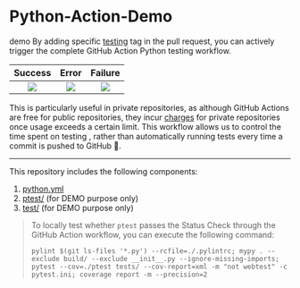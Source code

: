 # Python-Action-Demo

demo
By adding specific [testing](https://github.com/changchiyou/Github-Action-Test/labels/testing) tag in the pull request, you can actively trigger the complete GitHub Action Python testing workflow.

|                                                   Success                                                   |                                                    Error                                                    |                                                   Failure                                                   |
| :---------------------------------------------------------------------------------------------------------: | :---------------------------------------------------------------------------------------------------------: | :---------------------------------------------------------------------------------------------------------: |
| ![](https://github.com/changchiyou/Github-Action-Test/assets/46549482/e24fbdb3-bf05-45d9-a585-44e6ad364e35) | ![](https://github.com/changchiyou/Github-Action-Test/assets/46549482/8fad1f6b-3f8d-4968-b357-37c950ce2920) | ![](https://github.com/changchiyou/Github-Action-Test/assets/46549482/a0722041-e9e5-4a6c-861f-47ab18c4f8e0) |

This is particularly useful in private repositories, as although GitHub Actions are free for public repositories, they incur [charges](https://docs.github.com/en/billing/managing-billing-for-github-actions/about-billing-for-github-actions) for private repositories once usage exceeds a certain limit. This workflow allows us to control the time spent on testing , rather than automatically running tests every time a commit is pushed to GitHub 💸.

---

This repository includes the following components:

1. [python.yml](./.github/workflows/python.yml)
2. [ptest/](./ptest/) (for DEMO purpose only)
3. [test/](./tests/) (for DEMO purpose only)

> To locally test whether `ptest` passes the Status Check through the GitHub Action workflow, you can execute the following command:
>
> ```shell
> pylint $(git ls-files '*.py') --rcfile=./.pylintrc; mypy . --exclude build/ --exclude __init__.py --ignore-missing-imports; pytest --cov=./ptest tests/ --cov-report=xml -m "not webtest" -c pytest.ini; coverage report -m --precision=2
> ```
